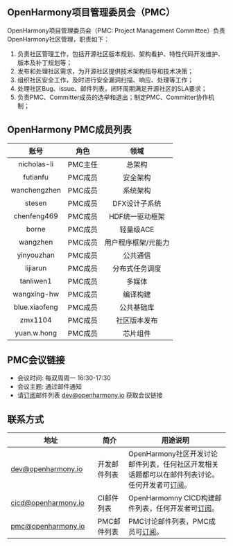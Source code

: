 ## OpenHarmony项目管理委员会（PMC）


   OpenHarmony项目管理委员会（PMC: Project Management Committee）负责OpenHarmony社区管理，职责如下：
1. 负责社区管理工作，包括开源社区版本规划、架构看护、特性代码开发维护、版本及补丁规划等；
2. 发布和处理社区需求，为开源社区提供技术架构指导和技术决策；
3. 组织社区安全工作，及时进行安全漏洞扫描、响应、处理等工作；
4. 处理社区Bug、issue、邮件列表，闭环周期满足开源社区的SLA要求；
5. 负责PMC、Committer成员的选举和退出；制定PMC、Committer协作机制；


## OpenHarmony PMC成员列表
| 账号   | 角色 | 领域 |
| :----: | :----: | :----: |
| nicholas-li | PMC主任 | 总架构 |
| futianfu | PMC成员 |	安全架构 |
| wanchengzhen | PMC成员 | 系统架构 |
| stesen | PMC成员 | DFX设计子系统 |
| chenfeng469 | PMC成员 | HDF统一驱动框架 |
| borne | PMC成员 |	轻量级ACE |
| wangzhen | PMC成员 | 用户程序框架/元能力 |
| yinyouzhan | PMC成员 | 公共通信 |
| lijiarun | PMC成员 | 分布式任务调度 |
| tanliwen1 | PMC成员 |	多媒体 |
| wangxing-hw | PMC成员 | 编译构建 |
| blue.xiaofeng | PMC成员 |	公共基础库 |
| zmx1104 | PMC成员 | 社区版本发布 |
| yuan.w.hong | PMC成员 | 芯片组件 |


## PMC会议链接
- 会议时间: 每双周周一 16:30-17:30
- 会议主题: 通过邮件通知
- 请[订阅](https://lists.openatom.io/postorius/lists/cicd.openharmony.io)邮件列表 dev@openharmony.io 获取会议链接

## 联系方式

| 地址                                 | 简介        | 用途说明                                                         |
| ---------------------------------------|---------- | ------------------------------------------------------------ |
| dev@openharmony.io  <img width=120/>| 开发邮件列表 <img width=100/> | OpenHarmony社区开发讨论邮件列表，任何社区开发相关话题都可以在邮件列表讨论。任何开发者可[订阅](https://lists.openatom.io/postorius/lists/dev.openharmony.io)。<img width=200/>|
| cicd@openharmony.io <img width=120/> | CI邮件列表  <img width=100/>| OpenHarmomny CICD构建邮件列表，任何开发者可[订阅](https://lists.openatom.io/postorius/lists/cicd.openharmony.io)。<img width=200/>|
| pmc@openharmony.io  <img width=120/>| PMC邮件列表  <img width=100/>| PMC讨论邮件列表，PMC成员可[订阅](https://lists.openatom.io/postorius/lists/pmc.openharmony.io/)。<img width=200/>|

